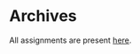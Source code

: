 # Archives

All assignments are present [here](https://web.stanford.edu/class/archive/cs/cs224n/cs224n.1194/).
